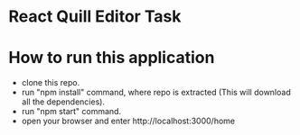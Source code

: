 # React Quill Editor Task

# How to run this application

 * clone this repo.
 * run "npm install" command, where repo is extracted (This will download all the dependencies).
 * run "npm start" command.
 * open your browser and enter http://localhost:3000/home
